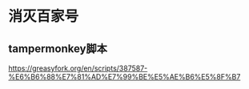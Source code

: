 # 消灭百家号 
## tampermonkey脚本

https://greasyfork.org/en/scripts/387587-%E6%B6%88%E7%81%AD%E7%99%BE%E5%AE%B6%E5%8F%B7

